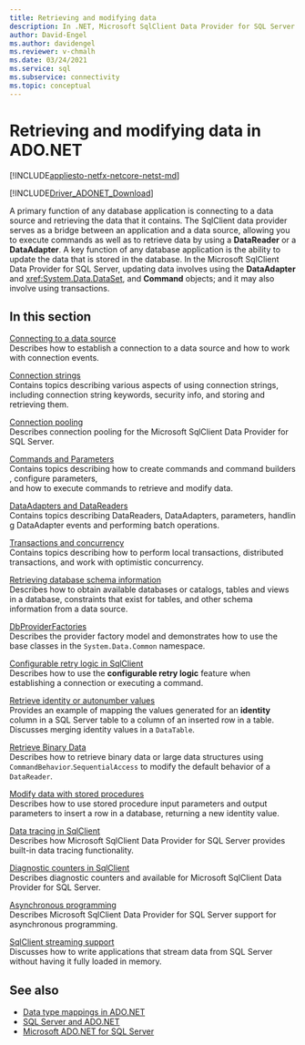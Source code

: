 ```yaml
---
title: Retrieving and modifying data
description: In .NET, Microsoft SqlClient Data Provider for SQL Server serves as a bridge between an application and a data source to read and update data.
author: David-Engel
ms.author: davidengel
ms.reviewer: v-chmalh
ms.date: 03/24/2021
ms.service: sql
ms.subservice: connectivity
ms.topic: conceptual
---
```

# Retrieving and modifying data in ADO.NET

[!INCLUDE[appliesto-netfx-netcore-netst-md](../../includes/appliesto-netfx-netcore-netst-md.md)]

[!INCLUDE[Driver_ADONET_Download](../../includes/driver_adonet_download.md)]

A primary function of any database application is connecting to a data source and retrieving the data that it contains. The SqlClient data provider serves as a bridge between an application and a data source, allowing you to execute commands as well as to retrieve data by using a **DataReader** or a **DataAdapter**. A key function of any database application is the ability to update the data that is stored in the database. In the Microsoft SqlClient Data Provider for SQL Server, updating data involves using the **DataAdapter** and <xref:System.Data.DataSet>, and **Command** objects; and it may also involve using transactions.

## In this section

[Connecting to a data source](connecting-to-data-source.md)  
Describes how to establish a connection to a data source and how to work with connection events.

[Connection strings](connection-strings.md)  
Contains topics describing various aspects of using connection strings, including connection string keywords, security info, and storing and retrieving them.

[Connection pooling](connection-pooling.md)  
Describes connection pooling for the Microsoft SqlClient Data Provider for SQL Server.

[Commands and Parameters](commands-parameters.md)  
Contains topics describing how to create commands and command builders, configure parameters, and how to execute commands to retrieve and modify data.

[DataAdapters and DataReaders](dataadapters-datareaders.md)  
Contains topics describing DataReaders, DataAdapters, parameters, handling DataAdapter events and performing batch operations.

[Transactions and concurrency](transactions-and-concurrency.md)  
Contains topics describing how to perform local transactions, distributed transactions, and work with optimistic concurrency.

[Retrieving database schema information](retrieving-database-schema-information.md)  
Describes how to obtain available databases or catalogs, tables and views in a database, constraints that exist for tables, and other schema information from a data source.

[DbProviderFactories](dbproviderfactories.md)  
Describes the provider factory model and demonstrates how to use the base classes in the `System.Data.Common` namespace.

[Configurable retry logic in SqlClient](configurable-retry-logic.md)  
Describes how to use the **configurable retry logic** feature when establishing a connection or executing a command.

[Retrieve identity or autonumber values](retrieve-identity-or-autonumber-values.md)  
Provides an example of mapping the values generated for an **identity** column in a SQL Server table to a column of an inserted row in a table. Discusses merging identity values in a `DataTable`.

[Retrieve Binary Data](retrieve-binary-data.md)  
Describes how to retrieve binary data or large data structures using `CommandBehavior`.`SequentialAccess` to modify the default behavior of a `DataReader`.

[Modify data with stored procedures](modify-data-with-stored-procedures.md)  
Describes how to use stored procedure input parameters and output parameters to insert a row in a database, returning a new identity value.

[Data tracing in SqlClient](data-tracing.md)  
Describes how Microsoft SqlClient Data Provider for SQL Server provides built-in data tracing functionality.
  
[Diagnostic counters in SqlClient](diagnostic-counters.md)  
Describes diagnostic counters and available for Microsoft SqlClient Data Provider for SQL Server.
  
[Asynchronous programming](asynchronous-programming.md)  
Describes Microsoft SqlClient Data Provider for SQL Server support for asynchronous programming.
  
[SqlClient streaming support](sqlclient-streaming-support.md)  
Discusses how to write applications that stream data from SQL Server without having it fully loaded in memory.

## See also

- [Data type mappings in ADO.NET](data-type-mappings-ado-net.md)
- [SQL Server and ADO.NET](./sql/index.md)
- [Microsoft ADO.NET for SQL Server](microsoft-ado-net-sql-server.md)

